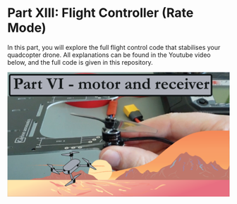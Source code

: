 # Part XIII: Flight Controller (Rate Mode)

In this part, you will explore the full flight control code that stabilises your quadcopter drone. All explanations can be found in the Youtube video below, and the full code is given in this repository. 

[![alt text](https://github.com/CarbonAeronautics/MotorControlPWM/blob/9ec30987dbbc7acd7aad8559600a6a3b1a153ff6/THUMBNAIL_YOUTUBE.png?raw=true)](https://www.youtube.com/watch?v=jO2igKp9qUk&t)
